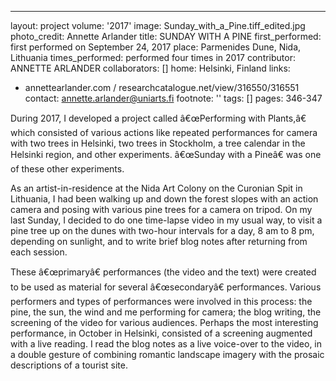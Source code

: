 ---
layout: project
volume: '2017'
image: Sunday_with_a_Pine.tiff_edited.jpg
photo_credit: Annette Arlander
title: SUNDAY WITH A PINE
first_performed: first performed on September 24, 2017
place: Parmenides Dune, Nida, Lithuania
times_performed: performed four times in 2017
contributor: ANNETTE ARLANDER
collaborators: []
home: Helsinki, Finland
links:
- annettearlander.com / researchcatalogue.net/view/316550/316551
contact: annette.arlander@uniarts.fi
footnote: ''
tags: []
pages: 346-347



During 2017, I developed a project called â€œPerforming with Plants,â€ which consisted of various actions like repeated performances for camera with two trees in Helsinki, two trees in Stockholm, a tree calendar in the Helsinki region, and other experiments. â€œSunday with a Pineâ€ was one of these other experiments.

As an artist-in-residence at the Nida Art Colony on the Curonian Spit in Lithuania, I had been walking up and down the forest slopes with an action camera and posing with various pine trees for a camera on tripod. On my last Sunday, I decided to do one time-lapse video in my usual way, to visit a pine tree up on the dunes with two-hour intervals for a day, 8 am to 8 pm, depending on sunlight, and to write brief blog notes after returning from each session.

These â€œprimaryâ€ performances (the video and the text) were created to be used as material for several â€œsecondaryâ€ performances. Various performers and types of performances were involved in this process: the pine, the sun, the wind and me performing for camera; the blog writing, the screening of the video for various audiences. Perhaps the most interesting performance, in October in Helsinki, consisted of a screening augmented with a live reading. I read the blog notes as a live voice-over to the video, in a double gesture of combining romantic landscape imagery with the prosaic descriptions of a tourist site.
